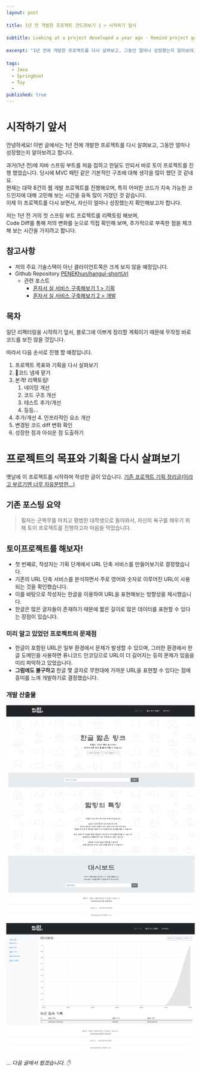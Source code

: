 ```yaml
---
layout: post

title: 1년 전 개발한 프로젝트 건드려보기 1 > 시작하기 앞서

subtitle: Looking at a project developed a year ago - Remind project goals and plans

excerpt: "1년 전에 개발한 프로젝트를 다시 살펴보고, 그동안 얼마나 성장했는지 알아보려고 합니다."

tags:
  - Java
  - Springboot
  - Toy
  - 
published: true
---
```


# 시작하기 앞서
안녕하세요! 이번 글에서는 1년 전에 개발한 프로젝트를 다시 살펴보고, 그동안 얼마나 성장했는지 알아보려고 합니다.  

과거(1년 전)에 자바 스프링 부트를 처음 접하고 한달도 안되서 바로 토이 프로젝트를 진행 했었습니다. 당시에 MVC 패턴 같은 기본적인 구조에 대해 생각을 많이 했던 것 같네요.  
현재는 대략 8건의 웹 개발 프로젝트를 진행해오며, 특히 어떠한 코드가 지속 가능한 코드인지에 대해 고민해 보는 시간을 유독 많이 가졌던 것 같습니다.  
이제 이 프로젝트를 다시 보면서, 자신이 얼마나 성장했는지 확인해보고자 합니다.

저는 1년 전 거의 첫 스프링 부트 프로젝트를 리팩토링 해보며,  
Code Diff를 통해 저의 변화를 눈으로 직접 확인해 보며, 추가적으로 부족한 점을 체크해 보는 시간을 가지려고 합니다.  

## 참고사항
- 저의 주요 기술스택이 아닌 클라이언트쪽은 크게 보지 않을 예정입니다.
- Github Repository [PENEKhun/hangul-shortUrl](https://github.com/PENEKhun/hangul-shortUrl)
	- 관련 포스트
		- [혼자서 실 서비스 구축해보기 1 > 기획](https://penekhun.github.io/posts/%ED%98%BC%EC%9E%90%EC%84%9C-%EC%8B%A4-%EC%84%9C%EB%B9%84%EC%8A%A4-%EA%B5%AC%EC%B6%95%ED%95%B4%EB%B3%B4%EA%B8%B0-1-%EA%B8%B0%ED%9A%8D/)
		- [혼자서 실 서비스 구축해보기 2 > 개발](https://penekhun.github.io/posts/%ED%98%BC%EC%9E%90%EC%84%9C-%EC%8B%A4-%EC%84%9C%EB%B9%84%EC%8A%A4-%EA%B5%AC%EC%B6%95%ED%95%B4%EB%B3%B4%EA%B8%B0-2-%EA%B0%9C%EB%B0%9C/)

## 목차
일단 리팩터링을 시작하기 앞서, 블로그에 이쁘게 정리할 계획이기 때문에 무작정 바로 코드를 보진 않을 것입니다.  

따라서 다음 순서로 진행 할 예정입니다.  
1. 프로젝트 목표와 기획을 다시 살펴보기
2. 코드 냄새 맡기
3. 본격! 리팩토링!
	1. 네이밍 개선
	2. 코드 구조 개선
	3. 테스트 추가/개선
	5. 등등...
4. 추가/개선
	4. 인프라적인 요소 개선
5. 변경된 코드 diff 변화 확인
6. 성장한 점과 아쉬운 점 도출하기


# 프로젝트의 목표와 기획을 다시 살펴보기
옛날에 이 프로젝트를 시작하며 작성한 글이 있습니다. [기존 프로젝트 기획 정리글(이라고 부르기엔 너무 자유분방한...)](https://penekhun.github.io/posts/%ED%98%BC%EC%9E%90%EC%84%9C-%EC%8B%A4-%EC%84%9C%EB%B9%84%EC%8A%A4-%EA%B5%AC%EC%B6%95%ED%95%B4%EB%B3%B4%EA%B8%B0-1-%EA%B8%B0%ED%9A%8D/)  

## 기존 포스팅 요약
> 필자는 군복무를 마치고 평범한 대학생으로 돌아와서, 자신의 욕구를 채우기 위해 토이 프로젝트를 진행하고자 마음을 먹었습니다.  
## 토이프로젝트를 해보자!
- 첫 번째로, 작성자는 기획 단계에서 URL 단축 서비스를 만들어보기로 결정했습니다.
- 기존의 URL 단축 서비스를 분석하면서 주로 영어와 숫자로 이루어진 URL이 사용되는 것을 확인했습니다.
- 이를 바탕으로 작성자는 한글을 이용하여 URL을 표현해보는 방향성을 제시했습니다.
- 한글은 많은 글자들이 존재하기 때문에 짧은 길이로 많은 데이터를 표현할 수 있다는 장점이 있습니다.  
### 미리 알고 있었던 프로젝트의 문제점
- 한글이 포함된 URL은 일부 환경에서 문제가 발생할 수 있으며, 그러한 환경에서 한글 도메인을 사용하면 퓨니코드 인코딩으로 URL이 더 길어지는 등의 문제가 있음을 미리 파악하고 있었습니다.
- **그럼에도 불구하고** 한글 몇 글자로 무한대에 가까운 URL을 표현할 수 있다는 점에 흥미를 느껴 개발하기로 결정했습니다.
### 개발 산출물
![개발 산출물](/assets/2023-06-01/main.jpg)  
![대시보드](/assets/2023-06-01/dashboard.png)



_... 다음 글에서 뵙겠습니다. ✋_  